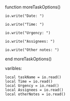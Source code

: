 function moreTaskOptions()

    io.write("Date: ")

    io.write("Time: ")

    io.write("Urgency: ")

    io.write("Assignees: ")

    io.write("Other notes: ")

end
moreTaskOptions()


varibles:

    local taskName = io.read()
    local Time = io.read()
    local Urgency = io.read()
    local Assignees = io.read()
    local otherNotes = io.read()